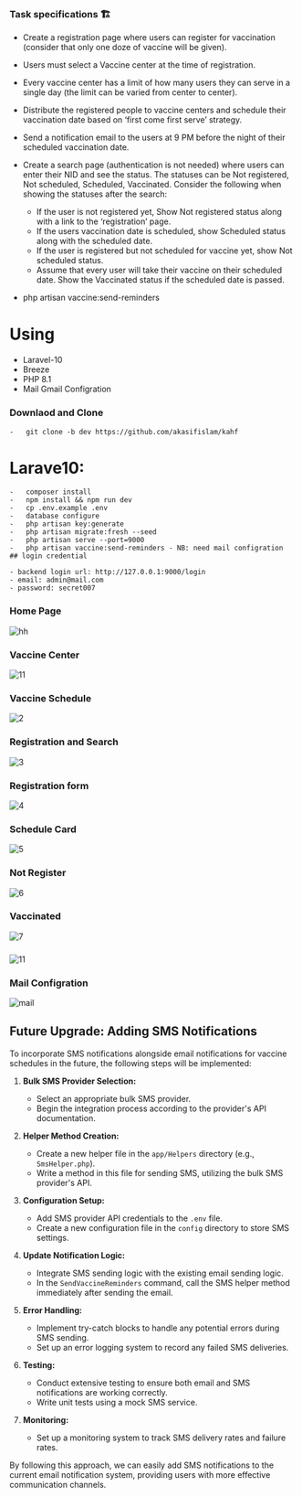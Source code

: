 ### Task specifications 🏗️

-   Create a registration page where users can register for vaccination (consider that only one doze of vaccine will be given).
-   Users must select a Vaccine center at the time of registration.
-   Every vaccine center has a limit of how many users they can serve in a single day (the limit can be varied from center to center).
-   Distribute the registered people to vaccine centers and schedule their vaccination date based on ‘first come first serve’ strategy.
-   Send a notification email to the users at 9 PM before the night of their scheduled vaccination date.
-   Create a search page (authentication is not needed) where users can enter their NID and see the status. The statuses can be Not registered, Not scheduled, Scheduled, Vaccinated. Consider the following when showing the statuses after the search:

    -   If the user is not registered yet, Show Not registered status along with a link to the ‘registration’ page.
    -   If the users vaccination date is scheduled, show Scheduled status along with the scheduled date.
    -   If the user is registered but not scheduled for vaccine yet, show Not scheduled status.
    -   Assume that every user will take their vaccine on their scheduled date. Show the Vaccinated status if the scheduled date is passed.

-   php artisan vaccine:send-reminders

# Using

-   Laravel-10
-   Breeze
-   PHP 8.1
-   Mail Gmail Configration

### Downlaod and Clone

    -   git clone -b dev https://github.com/akasifislam/kahf

# Larave10:

    -   composer install
    -   npm install && npm run dev
    -   cp .env.example .env
    -   database configure
    -   php artisan key:generate
    -   php artisan migrate:fresh --seed
    -   php artisan serve --port=9000
    -   php artisan vaccine:send-reminders - NB: need mail configration
    ## login credential

    - backend login url: http://127.0.0.1:9000/login
    - email: admin@mail.com
    - password: secret007

### Home Page

![hh](https://github.com/user-attachments/assets/4f928bf1-38d6-425f-afd4-062e216b368a)

### Vaccine Center

![11](https://github.com/user-attachments/assets/da47c007-ce17-46e3-a3cd-79535db7130d)

### Vaccine Schedule

![2](https://github.com/user-attachments/assets/dba9d9cd-ba8f-42d4-9937-feb0b054e65e)

### Registration and Search

![3](https://github.com/user-attachments/assets/4c68b964-67e9-4bce-b3a5-8c0b8e15ef65)

### Registration form

![4](https://github.com/user-attachments/assets/21d0b9a4-a7b8-4821-a57b-36b0374029e8)

### Schedule Card

![5](https://github.com/user-attachments/assets/0c760114-d1a5-4dd4-b929-9796fa496b68)

### Not Register

![6](https://github.com/user-attachments/assets/bca51d25-ff16-4cbe-b558-ae4a284653c4)

### Vaccinated

![7](https://github.com/user-attachments/assets/bc1ca8bc-f79f-4353-8b24-780d5cd7d744)

###

![11](https://github.com/user-attachments/assets/d3f29b95-5ba4-4d9c-bada-8d6096c4a65d)

### Mail Configration

![mail](https://github.com/user-attachments/assets/64547ebc-b2dd-4eaf-93ad-bd74e9c2c732)

## Future Upgrade: Adding SMS Notifications

To incorporate SMS notifications alongside email notifications for vaccine schedules in the future, the following steps will be implemented:

1. **Bulk SMS Provider Selection:**

    - Select an appropriate bulk SMS provider.
    - Begin the integration process according to the provider's API documentation.

2. **Helper Method Creation:**

    - Create a new helper file in the `app/Helpers` directory (e.g., `SmsHelper.php`).
    - Write a method in this file for sending SMS, utilizing the bulk SMS provider's API.

3. **Configuration Setup:**

    - Add SMS provider API credentials to the `.env` file.
    - Create a new configuration file in the `config` directory to store SMS settings.

4. **Update Notification Logic:**

    - Integrate SMS sending logic with the existing email sending logic.
    - In the `SendVaccineReminders` command, call the SMS helper method immediately after sending the email.

5. **Error Handling:**

    - Implement try-catch blocks to handle any potential errors during SMS sending.
    - Set up an error logging system to record any failed SMS deliveries.

6. **Testing:**

    - Conduct extensive testing to ensure both email and SMS notifications are working correctly.
    - Write unit tests using a mock SMS service.

7. **Monitoring:**
    - Set up a monitoring system to track SMS delivery rates and failure rates.

By following this approach, we can easily add SMS notifications to the current email notification system, providing users with more effective communication channels.

